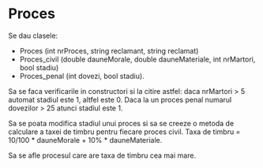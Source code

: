# Proces

Se dau clasele:
  - Proces (int nrProces, string reclamant, string reclamat)
  - Proces_civil (double dauneMorale, double dauneMateriale, int nrMartori,
bool stadiu)
  - Proces_penal (int dovezi, bool stadiu).
  
  Sa se faca verificarile in constructori si la citire astfel: daca nrMartori > 5 automat
stadiul este 1, altfel este 0. Daca la un proces penal numarul dovezilor > 25
atunci stadiul este 1.

  Sa se poata modifica stadiul unui proces si sa se creeze o metoda de calculare a
taxei de timbru pentru fiecare proces civil. Taxa de timbru = 10/100 *
dauneMorale + 10% * dauneMateriale.

  Sa se afle procesul care are taxa de timbru cea mai mare.
